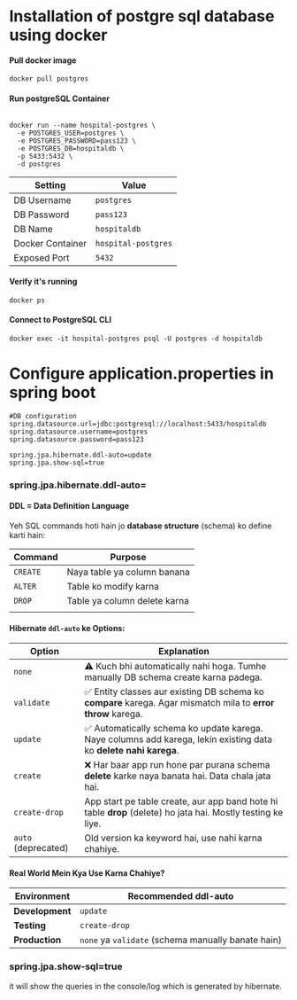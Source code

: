
# Installation of postgre sql database using docker

#### Pull docker image

```
docker pull postgres
```

#### Run postgreSQL Container

```

docker run --name hospital-postgres \
  -e POSTGRES_USER=postgres \
  -e POSTGRES_PASSWORD=pass123 \
  -e POSTGRES_DB=hospitaldb \
  -p 5433:5432 \
  -d postgres

```

| Setting          | Value               |
| ---------------- | ------------------- |
| DB Username      | `postgres`          |
| DB Password      | `pass123`           |
| DB Name          | `hospitaldb`        |
| Docker Container | `hospital-postgres` |
| Exposed Port     | `5432`              |

#### Verify it's running

```
docker ps
```

#### Connect to PostgreSQL CLI

```
docker exec -it hospital-postgres psql -U postgres -d hospitaldb
```





# Configure application.properties in spring boot


```
#DB configuration  
spring.datasource.url=jdbc:postgresql://localhost:5433/hospitaldb  
spring.datasource.username=postgres  
spring.datasource.password=pass123  
  
spring.jpa.hibernate.ddl-auto=update  
spring.jpa.show-sql=true

```

### spring.jpa.hibernate.ddl-auto=

#### **DDL** = Data Definition Language
Yeh SQL commands hoti hain jo **database structure** (schema) ko define karti hain:

| Command  | Purpose                      |
| -------- | ---------------------------- |
| `CREATE` | Naya table ya column banana  |
| `ALTER`  | Table ko modify karna        |
| `DROP`   | Table ya column delete karna |
|          |                              |

#### Hibernate `ddl-auto` ke Options:

|Option|Explanation|
|---|---|
|`none`|⚠️ Kuch bhi automatically nahi hoga. Tumhe manually DB schema create karna padega.|
|`validate`|✅ Entity classes aur existing DB schema ko **compare** karega. Agar mismatch mila to **error throw** karega.|
|`update`|✅ Automatically schema ko update karega. Naye columns add karega, lekin existing data ko **delete nahi karega**.|
|`create`|❌ Har baar app run hone par purana schema **delete** karke naya banata hai. Data chala jata hai.|
|`create-drop`|App start pe table create, aur app band hote hi table **drop** (delete) ho jata hai. Mostly testing ke liye.|
|`auto` (deprecated)|Old version ka keyword hai, use nahi karna chahiye.|

#### Real World Mein Kya Use Karna Chahiye?

| Environment     | Recommended ddl-auto                               |
| --------------- | -------------------------------------------------- |
| **Development** | `update`                                           |
| **Testing**     | `create-drop`                                      |
| **Production**  | `none` ya `validate` (schema manually banate hain) |



### spring.jpa.show-sql=true

it will show the queries in the console/log which is generated by hibernate.